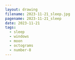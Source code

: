```yaml
---
layout: drawing
filename: 2023-11-21_sleep.jpg
pagename: 2023-11-21_sleep
date: 2023-11-21
tags:
  - sleep
  - windows
  - moon
  - octograms
  - number-8
---
```


